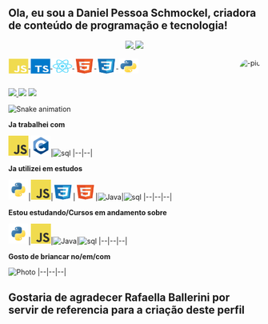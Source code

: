 

## Ola, eu sou a Daniel Pessoa Schmockel, criadora de conteúdo de programação e tecnologia!
<div align="center">
  <a href="https://github.com/Schmockel">
  <img height="180em" src="https://github-readme-stats.vercel.app/api?username=Schmockel&show_icons=true&theme=dracula&include_all_commits=true&count_private=true"/>
  <img height="180em" src="https://github-readme-stats.vercel.app/api/top-langs/?username=Schmockel&layout=compact&langs_count=7&theme=dracula"/>
</div>
<div style="display: inline_block"><br>
  <img align="center" alt="Js" height="30" width="40" src="https://raw.githubusercontent.com/devicons/devicon/master/icons/javascript/javascript-plain.svg">
  <img align="center" alt="Ts" height="30" width="40" src="https://raw.githubusercontent.com/devicons/devicon/master/icons/typescript/typescript-plain.svg">
  <img align="center" alt="React" height="30" width="40" src="https://raw.githubusercontent.com/devicons/devicon/master/icons/react/react-original.svg">
  <img align="center" alt="HTML" height="30" width="40" src="https://raw.githubusercontent.com/devicons/devicon/master/icons/html5/html5-original.svg">
  <img align="center" alt="CSS" height="30" width="40" src="https://raw.githubusercontent.com/devicons/devicon/master/icons/css3/css3-original.svg">
  <img align="center" alt="Python" height="30" width="40" src="https://raw.githubusercontent.com/devicons/devicon/master/icons/python/python-original.svg">
  <img align="right" alt="-pic" height="150" style="border-radius:50px;" src="https://cdn.discordapp.com/attachments/633356140322881541/958518362462380042/petpet.gif">
</div>

  ##
 
<div> 
  <a href="https://instagram.com/Schmockel" target="_blank"><img src="https://img.shields.io/badge/-Instagram-%23E4405F?style=for-the-badge&logo=instagram&logoColor=white" target="_blank">
  <a href = "mailto:contatoSchmockel@gmail.com"><img src="https://img.shields.io/badge/-Gmail-%23333?style=for-the-badge&logo=gmail&logoColor=white" target="_blank"></a>
  <a href="https://www.linkedin.com/in/daniel-pessoa-schmockel-856b00162/" target="_blank"><img src="https://img.shields.io/badge/-LinkedIn-%230077B5?style=for-the-badge&logo=linkedin&logoColor=white" target="_blank"></a> 
 
  ![Snake animation](https://github.com/Schmockel/Schmockel/blob/output/github-contribution-grid-snake.svg)

  **Ja trabalhei com**

<img alt="JS" title="JavaScript" width="40px" src="https://raw.githubusercontent.com/github/explore/master/topics/javascript/javascript.png">|<img title="C" alt="C" width="40px" src="https://raw.githubusercontent.com/github/explore/master/topics/c/c.png">|<img title="SQL" alt="sql" width="40px" src="https://cdn.jsdelivr.net/gh/devicons/devicon/icons/microsoftsqlserver/microsoftsqlserver-plain.svg">
|--|--|

  **Ja utilizei em estudos**

<img title="Python" alt="Python" width="40px" src="https://raw.githubusercontent.com/github/explore/master/topics/python/python.png" />|<img alt="JS" title="JavaScript" width="40px" src="https://raw.githubusercontent.com/github/explore/master/topics/javascript/javascript.png">|<img alt="CSS" height="30" width="40" src="https://raw.githubusercontent.com/devicons/devicon/master/icons/css3/css3-original.svg">|<img alt="HTML" height="30" width="40" src="https://raw.githubusercontent.com/devicons/devicon/master/icons/html5/html5-original.svg">|<img title="Java" alt="Java" width="40px" src="https://cdn.jsdelivr.net/gh/devicons/devicon/icons/java/java-original.svg">|<img title="SQL" alt="sql" width="40px" src="https://cdn.jsdelivr.net/gh/devicons/devicon/icons/microsoftsqlserver/microsoftsqlserver-plain.svg">
|--|--|--|

  **Estou estudando/Cursos em andamento sobre**

<img title="Python" alt="Python" width="40px" src="https://raw.githubusercontent.com/github/explore/master/topics/python/python.png" />|<img alt="JS" title="JavaScript" width="40px" src="https://raw.githubusercontent.com/github/explore/master/topics/javascript/javascript.png">|<img title="Java" alt="Java" width="40px" src="https://cdn.jsdelivr.net/gh/devicons/devicon/icons/java/java-original.svg">|<img title="SQL" alt="sql" width="40px" src="https://cdn.jsdelivr.net/gh/devicons/devicon/icons/microsoftsqlserver/microsoftsqlserver-plain.svg">
|--|--|--|

          

  **Gosto de briancar no/em/com**

<img title="Photoshop" alt="Photo" width="40px" src="https://cdn.jsdelivr.net/gh/devicons/devicon/icons/photoshop/photoshop-plain.svg" />
|--|--|--|


          
  ## Gostaria de agradecer Rafaella Ballerini por servir de referencia para a criação deste perfil
 
</div>
